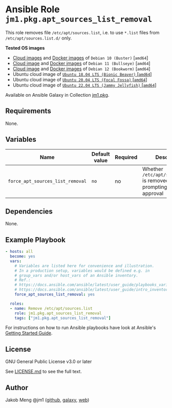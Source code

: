 # Ansible Role `jm1.pkg.apt_sources_list_removal`

This role removes file `/etc/apt/sources.list`, i.e. to use `*.list` files from `/etc/apt/sources.list.d/` only.

**Tested OS images**
- [Cloud images](ttps://cdimage.debian.org/images/cloud/buster/daily/) and
  [Docker images](https://hub.docker.com/_/debian) of `Debian 10 (Buster)` \[`amd64`\]
- [Cloud image](https://cdimage.debian.org/images/cloud/bullseye/daily/) and
  [Docker images](https://hub.docker.com/_/debian) of `Debian 11 (Bullseye)` \[`amd64`\]
- [Cloud image](https://cdimage.debian.org/images/cloud/bookworm/daily/) and
  [Docker images](https://hub.docker.com/_/debian) of `Debian 12 (Bookworm)` \[`amd64`\]
- Ubuntu cloud image of [`Ubuntu 18.04 LTS (Bionic Beaver)` \[`amd64`\]](https://cloud-images.ubuntu.com/bionic/current/)
- Ubuntu cloud image of [`Ubuntu 20.04 LTS (Focal Fossa)` \[`amd64`\]](https://cloud-images.ubuntu.com/focal/)
- Ubuntu cloud image of [`Ubuntu 22.04 LTS (Jammy Jellyfish)` \[`amd64`\]](https://cloud-images.ubuntu.com/focal/)

Available on Ansible Galaxy in Collection [jm1.pkg](https://galaxy.ansible.com/jm1/pkg).

## Requirements

None.

## Variables

| Name                             | Default value | Required | Description                                                                    |
| -------------------------------- | ------------- | -------- | ------------------------------------------------------------------------------ |
| `force_apt_sources_list_removal` | `no`          | no       | Whether `/etc/apt/sources.list` is removed without prompting for user approval |

## Dependencies

None.

## Example Playbook

```yml
- hosts: all
  become: yes
  vars:
    # Variables are listed here for convenience and illustration.
    # In a production setup, variables would be defined e.g. in
    # group_vars and/or host_vars of an Ansible inventory.
    # Ref.:
    # https://docs.ansible.com/ansible/latest/user_guide/playbooks_variables.html
    # https://docs.ansible.com/ansible/latest/user_guide/intro_inventory.html
    force_apt_sources_list_removal: yes

  roles:
  - name: Remove /etc/apt/sources.list
    role: jm1.pkg.apt_sources_list_removal
    tags: ["jm1.pkg.apt_sources_list_removal"]
```

For instructions on how to run Ansible playbooks have look at Ansible's
[Getting Started Guide](https://docs.ansible.com/ansible/latest/network/getting_started/first_playbook.html).

## License

GNU General Public License v3.0 or later

See [LICENSE.md](../../LICENSE.md) to see the full text.

## Author

Jakob Meng
@jm1 ([github](https://github.com/jm1), [galaxy](https://galaxy.ansible.com/jm1), [web](http://www.jakobmeng.de))
